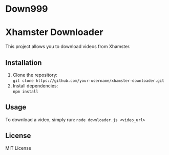 # Down999
# Xhamster Downloader

This project allows you to download videos from Xhamster.

## Installation
1. Clone the repository:  
   `git clone https://github.com/your-username/xhamster-downloader.git`
2. Install dependencies:  
   `npm install`

## Usage
To download a video, simply run:
`node downloader.js <video_url>`

## License
MIT License
